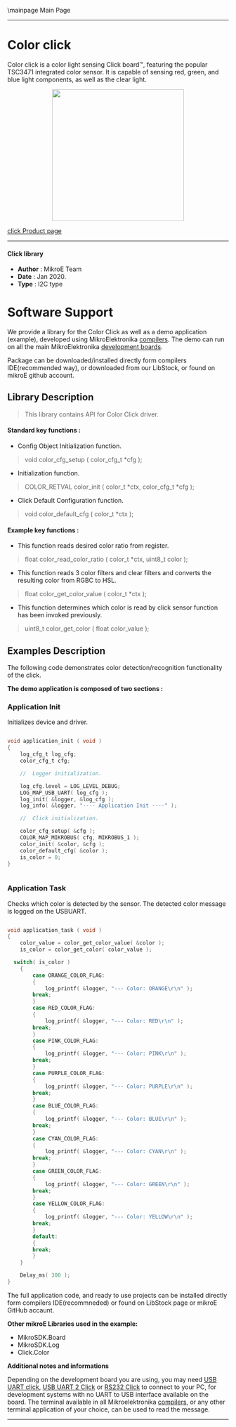 \mainpage Main Page
 
 

---
# Color click

Color click is a color light sensing Click board™, featuring the popular TSC3471 integrated color sensor. It is capable of sensing red, green, and blue light components, as well as the clear light.

<p align="center">
  <img src="http://download.mikroe.com/images/click_for_ide/color_click.png" height=300px>
</p>

[click Product page](<https://www.mikroe.com/color-click>)

---


#### Click library 

- **Author**        : MikroE Team
- **Date**          : Jan 2020.
- **Type**          : I2C type


# Software Support

We provide a library for the Color Click 
as well as a demo application (example), developed using MikroElektronika 
[compilers](http://shop.mikroe.com/compilers). 
The demo can run on all the main MikroElektronika [development boards](http://shop.mikroe.com/development-boards).

Package can be downloaded/installed directly form compilers IDE(recommended way), or downloaded from our LibStock, or found on mikroE github account. 

## Library Description

> This library contains API for Color Click driver.

#### Standard key functions :

- Config Object Initialization function.
> void color_cfg_setup ( color_cfg_t *cfg ); 
 
- Initialization function.
> COLOR_RETVAL color_init ( color_t *ctx, color_cfg_t *cfg );

- Click Default Configuration function.
> void color_default_cfg ( color_t *ctx );


#### Example key functions :

- This function reads desired color ratio from register.
> float color_read_color_ratio ( color_t *ctx, uint8_t color );

 
- This function reads 3 color filters and clear filters and converts the resulting color from RGBC to HSL.
> float color_get_color_value ( color_t *ctx );


- This function determines which color is read by click sensor function has been invoked previously.
> uint8_t color_get_color ( float color_value );


## Examples Description

The following code demonstrates color detection/recognition functionality of the click.

**The demo application is composed of two sections :**

### Application Init 

Initializes device and driver.

```c

void application_init ( void )
{
    log_cfg_t log_cfg;
    color_cfg_t cfg;

    //  Logger initialization.

    log_cfg.level = LOG_LEVEL_DEBUG;
    LOG_MAP_USB_UART( log_cfg );
    log_init( &logger, &log_cfg );
    log_info( &logger, "---- Application Init ----" );

    //  Click initialization.

    color_cfg_setup( &cfg );
    COLOR_MAP_MIKROBUS( cfg, MIKROBUS_1 );
    color_init( &color, &cfg );
    color_default_cfg( &color );
    is_color = 0;
}
  
```

### Application Task

Checks which color is detected by the sensor.
The detected color message is logged on the USBUART.

```c

void application_task ( void )
{
    color_value = color_get_color_value( &color );
    is_color = color_get_color( color_value );

  switch( is_color )
    {
        case ORANGE_COLOR_FLAG:
        {
            log_printf( &logger, "--- Color: ORANGE\r\n" );
        break;
        }
        case RED_COLOR_FLAG:
        {
            log_printf( &logger, "--- Color: RED\r\n" );
        break;
        }
        case PINK_COLOR_FLAG:
        {
            log_printf( &logger, "--- Color: PINK\r\n" );
        break;
        }
        case PURPLE_COLOR_FLAG:
        {
            log_printf( &logger, "--- Color: PURPLE\r\n" );
        break;
        }
        case BLUE_COLOR_FLAG:
        {
            log_printf( &logger, "--- Color: BLUE\r\n" );
        break;
        }
        case CYAN_COLOR_FLAG:
        {
            log_printf( &logger, "--- Color: CYAN\r\n" );
        break;
        }
        case GREEN_COLOR_FLAG:
        {
            log_printf( &logger, "--- Color: GREEN\r\n" );
        break;
        }
        case YELLOW_COLOR_FLAG:
        {
            log_printf( &logger, "--- Color: YELLOW\r\n" );
        break;
        }
        default:
        {
        break;
        }
    }

    Delay_ms( 300 );
}

```

The full application code, and ready to use projects can be  installed directly form compilers IDE(recommneded) or found on LibStock page or mikroE GitHub accaunt.

**Other mikroE Libraries used in the example:** 

- MikroSDK.Board
- MikroSDK.Log
- Click.Color

**Additional notes and informations**

Depending on the development board you are using, you may need 
[USB UART click](http://shop.mikroe.com/usb-uart-click), 
[USB UART 2 Click](http://shop.mikroe.com/usb-uart-2-click) or 
[RS232 Click](http://shop.mikroe.com/rs232-click) to connect to your PC, for 
development systems with no UART to USB interface available on the board. The 
terminal available in all Mikroelektronika 
[compilers](http://shop.mikroe.com/compilers), or any other terminal application 
of your choice, can be used to read the message.



---
